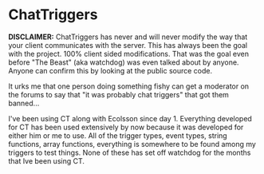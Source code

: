 # ChatTriggers
**DISCLAIMER:** ChatTriggers has never and will never modify the way that your client communicates with the server. This has always been the goal with the project. 100% client sided modifications. That was the goal even before "The Beast" (aka watchdog) was even talked about by anyone. Anyone can confirm this by looking at the public source code.


It urks me that one person doing something fishy can get a moderator on the forums to say that "it was probably chat triggers" that got them banned...

I've been using CT along with Ecolsson since day 1. Everything developed for CT has been used extensively by now because it was developed for either him or me to use. All of the trigger types, event types, string functions, array functions, everything is somewhere to be found among my triggers to test things. None of these has set off watchdog for the months that Ive been using CT.
